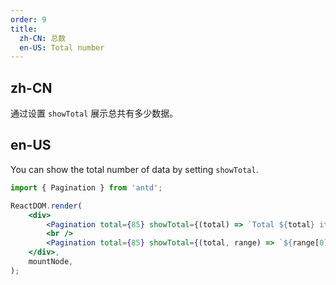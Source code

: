 ```yaml
---
order: 9
title:
  zh-CN: 总数
  en-US: Total number
---
```


## zh-CN

通过设置 `showTotal` 展示总共有多少数据。

## en-US

You can show the total number of data by setting `showTotal`.

```jsx
import { Pagination } from 'antd';

ReactDOM.render(
	<div>
		<Pagination total={85} showTotal={(total) => `Total ${total} items`} pageSize={20} defaultCurrent={1} />
		<br />
		<Pagination total={85} showTotal={(total, range) => `${range[0]}-${range[1]} of ${total} items`} pageSize={20} defaultCurrent={1} />
	</div>,
	mountNode,
);
```
